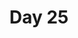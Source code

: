 ---
title: "Day 25"
description: "Lorem ipsum dolor sit amet"
pubDate: "Dec 25 2024"
heroImage: "/star.jpg"
---
